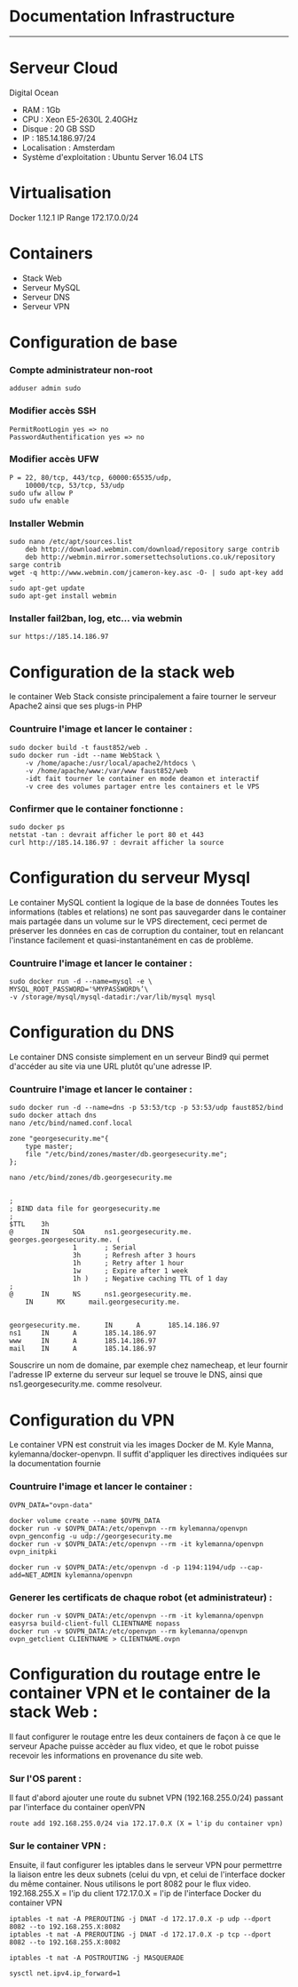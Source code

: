 # Documentation Infrastructure


***

# Serveur Cloud
Digital Ocean
* RAM : 1Gb
* CPU : Xeon E5-2630L 2.40GHz
* Disque : 20 GB SSD
* IP : 185.14.186.97/24
* Localisation : Amsterdam
* Système d'exploitation : Ubuntu Server 16.04 LTS

# Virtualisation
Docker 1.12.1
IP Range 172.17.0.0/24

# Containers
* Stack Web
* Serveur MySQL
* Serveur DNS
* Serveur VPN

# Configuration de base
### Compte administrateur non-root
    adduser admin sudo
### Modifier accès SSH
    PermitRootLogin yes => no
    PasswordAuthentification yes => no
### Modifier accès UFW
    P = 22, 80/tcp, 443/tcp, 60000:65535/udp, 
		10000/tcp, 53/tcp, 53/udp
    sudo ufw allow P
    sudo ufw enable
### Installer Webmin
    sudo nano /etc/apt/sources.list
        deb http://download.webmin.com/download/repository sarge contrib
        deb http://webmin.mirror.somersettechsolutions.co.uk/repository sarge contrib
    wget -q http://www.webmin.com/jcameron-key.asc -O- | sudo apt-key add -
    sudo apt-get update
    sudo apt-get install webmin
### Installer fail2ban, log, etc... via webmin
    sur https://185.14.186.97

# Configuration de la stack web
le container Web Stack consiste principalement a faire tourner le serveur Apache2 ainsi que ses plugs-in PHP

### Countruire l'image et lancer le container :
    sudo docker build -t faust852/web .
    sudo docker run -idt --name WebStack \
        -v /home/apache:/usr/local/apache2/htdocs \
        -v /home/apache/www:/var/www faust852/web
        -idt fait tourner le container en mode deamon et interactif
        -v cree des volumes partager entre les containers et le VPS

### Confirmer que le container fonctionne :
    sudo docker ps
    netstat -tan : devrait afficher le port 80 et 443
    curl http://185.14.186.97 : devrait afficher la source

# Configuration du serveur Mysql
Le container MySQL contient la logique de la base de données
Toutes les informations (tables et relations) ne sont pas sauvegarder dans le container mais partagée dans un volume sur le VPS directement, ceci permet de préserver les données en cas de corruption du container, tout en relancant l'instance facilement et quasi-instantanément en cas de problème.

### Countruire l'image et lancer le container :
    sudo docker run -d --name=mysql -e \
    MYSQL_ROOT_PASSWORD='%MYPASSWORD%’\
    -v /storage/mysql/mysql-datadir:/var/lib/mysql mysql

# Configuration du DNS
Le container DNS consiste simplement en un serveur Bind9 qui permet d'accéder au site via une URL plutôt qu'une adresse IP.

### Countruire l'image et lancer le container :
    sudo docker run -d --name=dns -p 53:53/tcp -p 53:53/udp faust852/bind
    sudo docker attach dns
    nano /etc/bind/named.conf.local
    
    zone "georgesecurity.me"{
        type master;
        file "/etc/bind/zones/master/db.georgesecurity.me";
    };
    
    nano /etc/bind/zones/db.georgesecurity.me
    
    
    ;
	; BIND data file for georgesecurity.me
	;
	$TTL    3h
	@       IN      SOA     ns1.georgesecurity.me. georges.georgesecurity.me. (
					1       ; Serial
					3h      ; Refresh after 3 hours
					1h      ; Retry after 1 hour
					1w      ; Expire after 1 week
					1h )    ; Negative caching TTL of 1 day
	;
	@       IN      NS      ns1.georgesecurity.me.
		IN      MX      mail.georgesecurity.me.


	georgesecurity.me.      IN      A       185.14.186.97
	ns1     IN      A       185.14.186.97
	www     IN      A       185.14.186.97
	mail    IN      A       185.14.186.97

Souscrire un nom de domaine, par exemple chez namecheap, et leur fournir l'adresse IP externe du serveur sur lequel se trouve le DNS, ainsi que ns1.georgesecurity.me. comme resolveur.


# Configuration du VPN
Le container VPN est construit via les images Docker de M. Kyle Manna, kylemanna/docker-openvpn. Il suffit d'appliquer les directives indiquées sur la documentation fournie

### Countruire l'image et lancer le container :
    OVPN_DATA="ovpn-data"
    
    docker volume create --name $OVPN_DATA
    docker run -v $OVPN_DATA:/etc/openvpn --rm kylemanna/openvpn ovpn_genconfig -u udp://georgesecurity.me
    docker run -v $OVPN_DATA:/etc/openvpn --rm -it kylemanna/openvpn ovpn_initpki
    
    docker run -v $OVPN_DATA:/etc/openvpn -d -p 1194:1194/udp --cap-add=NET_ADMIN kylemanna/openvpn
    
### Generer les certificats de chaque robot (et administrateur) :
    docker run -v $OVPN_DATA:/etc/openvpn --rm -it kylemanna/openvpn easyrsa build-client-full CLIENTNAME nopass
    docker run -v $OVPN_DATA:/etc/openvpn --rm kylemanna/openvpn ovpn_getclient CLIENTNAME > CLIENTNAME.ovpn

# Configuration du routage entre le container VPN et le container de la stack Web :
Il faut configurer le routage entre les deux containers de façon à ce que le serveur Apache puisse accèder au flux video, et que le robot puisse recevoir les informations en provenance du site web.

### Sur l'OS parent :
Il faut d'abord ajouter une route du subnet VPN (192.168.255.0/24) passant par l'interface du container openVPN

    route add 192.168.255.0/24 via 172.17.0.X (X = l'ip du container vpn)
  
### Sur le container VPN :
Ensuite, il faut configurer les iptables dans le serveur VPN pour permettrre la liaison entre les deux subnets (celui du vpn, et celui de l'interface docker du même container. Nous utilisons le port 8082 pour le flux video.
192.168.255.X 	= l'ip du client
172.17.0.X 	= l'ip de l'interface Docker du container VPN

    iptables -t nat -A PREROUTING -j DNAT -d 172.17.0.X -p udp --dport 8082 --to 192.168.255.X:8082
    iptables -t nat -A PREROUTING -j DNAT -d 172.17.0.X -p tcp --dport 8082 --to 192.168.255.X:8082
    
    iptables -t nat -A POSTROUTING -j MASQUERADE
    
    sysctl net.ipv4.ip_forward=1
